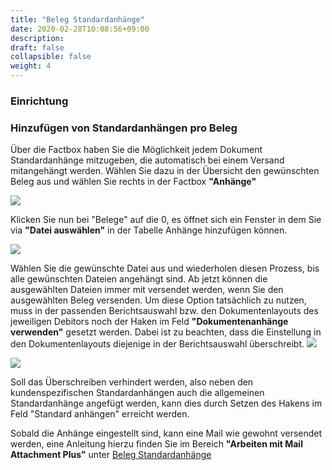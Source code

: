 ```yaml
---
title: "Beleg Standardanhänge"
date: 2020-02-28T10:08:56+09:00
description: 
draft: false
collapsible: false
weight: 4
---
```

### Einrichtung

### Hinzufügen von Standardanhängen pro Beleg

Über die Factbox haben Sie die Möglichkeit jedem Dokument Standardanhänge mitzugeben, die automatisch bei einem Versand mitangehängt werden. Wählen Sie dazu in der Übersicht den gewünschten Beleg aus und wählen Sie rechts in der Factbox **"Anhänge"**

![](images/apps/attachmentoverattachde.PNG)

Klicken Sie nun bei "Belege" auf die 0, es öffnet sich ein Fenster in dem Sie via **"Datei auswählen"** in der Tabelle Anhänge hinzufügen können.

![](images/apps/attachmentdoc.PNG)

Wählen Sie die gewünschte Datei aus und wiederholen diesen Prozess, bis alle gewünschten Dateien angehängt sind. Ab jetzt können die ausgewählten Dateien immer mit versendet werden, wenn Sie den ausgewählten Beleg versenden.
Um diese Option tatsächlich zu nutzen, muss in der passenden Berichtsauswahl bzw. den Dokumentenlayouts des jeweiligen Debitors noch der Haken im Feld **"Dokumentenanhänge verwenden"** gesetzt werden.
Dabei ist zu beachten, dass die Einstellung in den Dokumentenlayouts diejenige in der Berichtsauswahl überschreibt.
![](images/apps/mail_att_plus_berichtsauswahl.png)

![](images/apps/mail_att_plus_dokumentenlayout.png)

Soll das Überschreiben verhindert werden, also neben den kundenspezifischen Standardanhängen auch die allgemeinen Standardanhänge angefügt werden, kann dies durch Setzen des Hakens im Feld "Standard anhängen" erreicht werden.

Sobald die Anhänge eingestellt sind, kann eine Mail wie gewohnt versendet werden, eine Anleitung hierzu finden Sie im Bereich **"Arbeiten mit Mail Attachment Plus"** unter [Beleg Standardanhänge](de-de/apps/mail-attachments-plus/working-with-map/defaults-document/)

